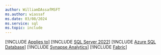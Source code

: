 ```yaml
---
author: WilliamDAssafMSFT
ms.author: wiassaf
ms.date: 03/08/2024
ms.service: sql
ms.topic: include
---
```


[!INCLUDE [Applies to](../../includes/applies-md.md)] [!INCLUDE [SQL Server 2022](_ss2022.md)] [!INCLUDE [Azure SQL Database](../../includes/applies-to-version/_asdb.md)] [!INCLUDE [Synapse Analytics](_asa.md)] [!INCLUDE [Fabric](../../includes/applies-to-version/_fabric.md)]
